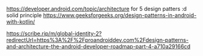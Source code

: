 https://developer.android.com/topic/architecture
for 5 design patters :d solid principle
https://www.geeksforgeeks.org/design-patterns-in-android-with-kotlin/

https://scribe.rip/m/global-identity-2?redirectUrl=https%3A%2F%2Fproandroiddev.com%2Fdesign-patterns-and-architecture-the-android-developer-roadmap-part-4-a710a29166cd